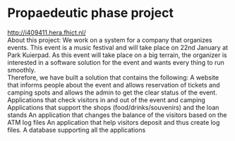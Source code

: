 # Propaedeutic phase project
<a>http://i409411.hera.fhict.nl/</a><br>
About this project: We work on a system for a company that organizes events. This event is a music festival and will take place on 22nd January at Park Kuierpad. As this event will take place on a big terrain, the organizer is interested in a software solution for the event and wants every thing to run smoothly.<br> Therefore, we have built a solution that contains the following:  A website that informs people about the event and allows reservation of tickets and camping spots and allows the admin to get the clear status of the event. Applications that check visitors in and out of the event and camping Applications that support the shops (food/drinks/souvenirs) and the loan stands An application that changes the balance of the visitors based on the ATM log files An application that help visitors deposit and thus create log files. A database supporting all the applications
